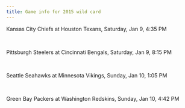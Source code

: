 ```yaml
---
title: Game info for 2015 wild card
---
```

Kansas City Chiefs at Houston Texans, Saturday, Jan 9, 4:35 PM


<br/>

Pittsburgh Steelers at Cincinnati Bengals, Saturday, Jan 9, 8:15 PM


<br/>

Seattle Seahawks at Minnesota Vikings, Sunday, Jan 10, 1:05 PM


<br/>

Green Bay Packers at Washington Redskins, Sunday, Jan 10, 4:42 PM

